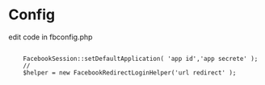 <h1>Config</h1>
<p>edit code in fbconfig.php</p>
<code>
	FacebookSession::setDefaultApplication( 'app id','app secrete' );
	// 
    $helper = new FacebookRedirectLoginHelper('url redirect' );

</code>

